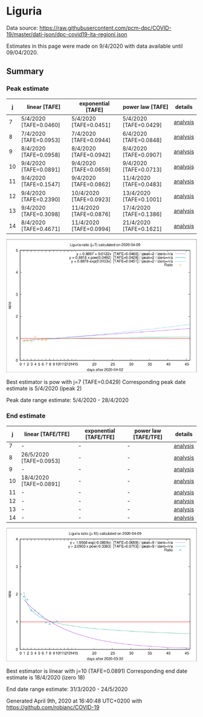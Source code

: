 # Liguria


Data source: https://raw.githubusercontent.com/pcm-dpc/COVID-19/master/dati-json/dpc-covid19-ita-regioni.json

Estimates in this page were made on 9/4/2020 with data available until 09/04/2020.


## Summary 

### Peak estimate 
|j|linear [TAFE]|exponential [TAFE]|power law [TAFE]|details|
|---|----|-----------|---------|-------|
|7|5/4/2020 [TAFE=0.0460]|5/4/2020 [TAFE=0.0451]|5/4/2020 [TAFE=0.0429]|[analysis](COVID-19_liguria_j7_2020-04-09.md)|
|8|7/4/2020 [TAFE=0.0953]|7/4/2020 [TAFE=0.0944]|6/4/2020 [TAFE=0.0848]|[analysis](COVID-19_liguria_j8_2020-04-09.md)|
|9|8/4/2020 [TAFE=0.0958]|8/4/2020 [TAFE=0.0942]|8/4/2020 [TAFE=0.0907]|[analysis](COVID-19_liguria_j9_2020-04-09.md)|
|10|9/4/2020 [TAFE=0.0891]|9/4/2020 [TAFE=0.0659]|9/4/2020 [TAFE=0.0713]|[analysis](COVID-19_liguria_j10_2020-04-09.md)|
|11|9/4/2020 [TAFE=0.1547]|9/4/2020 [TAFE=0.0862]|11/4/2020 [TAFE=0.0483]|[analysis](COVID-19_liguria_j11_2020-04-09.md)|
|12|9/4/2020 [TAFE=0.2390]|10/4/2020 [TAFE=0.0923]|13/4/2020 [TAFE=0.1001]|[analysis](COVID-19_liguria_j12_2020-04-09.md)|
|13|9/4/2020 [TAFE=0.3098]|11/4/2020 [TAFE=0.0876]|17/4/2020 [TAFE=0.1386]|[analysis](COVID-19_liguria_j13_2020-04-09.md)|
|14|8/4/2020 [TAFE=0.4671]|11/4/2020 [TAFE=0.0994]|21/4/2020 [TAFE=0.1621]|[analysis](COVID-19_liguria_j14_2020-04-09.md)|

![best peak estimate](COVID-19_liguria_j7_2020-04-09.png)

Best estimator is pow with j=7 (TAFE=0.0429)
Corresponding peak date estimate is 5/4/2020 (ipeak 2)


Peak date range estimate: 5/4/2020 - 28/4/2020

### End estimate 
|j|linear [TAFE/TFE]|exponential [TAFE/TFE]|power law [TAFE/TFE]|details|
|---|----|-----------|---------|-------|
|7|-|-|-|[analysis](COVID-19_liguria_j7_2020-04-09.md)|
|8|26/5/2020 [TAFE=0.0953]|-|-|[analysis](COVID-19_liguria_j8_2020-04-09.md)|
|9|-|-|-|[analysis](COVID-19_liguria_j9_2020-04-09.md)|
|10|18/4/2020 [TAFE=0.0891]|-|-|[analysis](COVID-19_liguria_j10_2020-04-09.md)|
|11|-|-|-|[analysis](COVID-19_liguria_j11_2020-04-09.md)|
|12|-|-|-|[analysis](COVID-19_liguria_j12_2020-04-09.md)|
|13|-|-|-|[analysis](COVID-19_liguria_j13_2020-04-09.md)|
|14|-|-|-|[analysis](COVID-19_liguria_j14_2020-04-09.md)|

![best zero estimate](COVID-19_liguria_j10_2020-04-09.png)

Best estimator is linear with j=10 (TAFE=0.0891)
Corresponding end date estimate is 18/4/2020 (izero 18)


End date range estimate: 31/3/2020 - 24/5/2020

Generated April 9th, 2020 at 16:40:48 UTC+0200 with https://github.com/robianc/COVID-19
